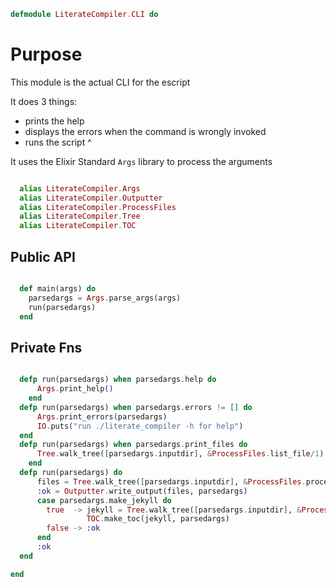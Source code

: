 ```elixir
defmodule LiterateCompiler.CLI do

```

# Purpose

This module is the actual CLI for the escript

It does 3 things:

* prints the help
* displays the errors when the command is wrongly invoked
* runs the script
^

It uses the Elixir Standard `Args` library to process the arguments

```elixir

  alias LiterateCompiler.Args
  alias LiterateCompiler.Outputter
  alias LiterateCompiler.ProcessFiles
  alias LiterateCompiler.Tree
  alias LiterateCompiler.TOC

```

## Public API

```elixir

  def main(args) do
    parsedargs = Args.parse_args(args)
    run(parsedargs)
  end

```

## Private Fns

```elixir

  defp run(parsedargs) when parsedargs.help do
      Args.print_help()
    end
  defp run(parsedargs) when parsedargs.errors != [] do
      Args.print_errors(parsedargs)
      IO.puts("run ./literate_compiler -h for help")
  end
  defp run(parsedargs) when parsedargs.print_files do
      Tree.walk_tree([parsedargs.inputdir], &ProcessFiles.list_file/1)
    end
  defp run(parsedargs) do
      files = Tree.walk_tree([parsedargs.inputdir], &ProcessFiles.process_file/1)
      :ok = Outputter.write_output(files, parsedargs)
      case parsedargs.make_jekyll do
        true  -> jekyll = Tree.walk_tree([parsedargs.inputdir], &ProcessFiles.make_jekyll_contents/1)
                 TOC.make_toc(jekyll, parsedargs)
        false -> :ok
      end
      :ok
  end

end

```

